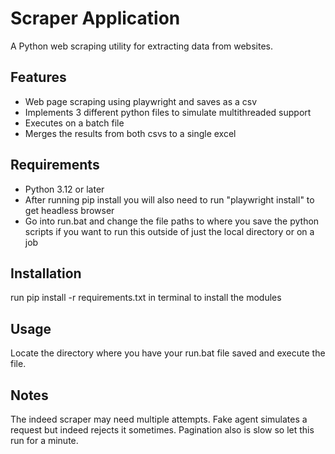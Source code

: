 # Scraper Application

A Python web scraping utility for extracting data from websites.

## Features

- Web page scraping using playwright and saves as a csv
- Implements 3 different python files to simulate multithreaded support
- Executes on a batch file
- Merges the results from both csvs to a single excel

## Requirements

- Python 3.12 or later
- After running pip install you will also need to run "playwright install" to get headless browser
- Go into run.bat and change the file paths to where you save the python scripts if you want to run this outside of just the local directory or on a job

## Installation
run pip install -r requirements.txt in terminal to install the modules

## Usage

Locate the directory where you have your run.bat file saved and execute the file.

## Notes

The indeed scraper may need multiple attempts. Fake agent simulates a request but indeed rejects it sometimes. Pagination also is slow so let this run for a minute.
